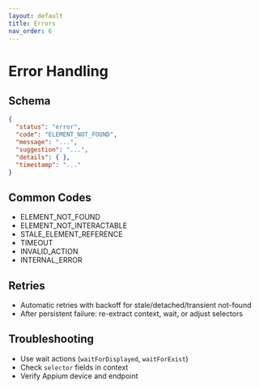 ```yaml
---
layout: default
title: Errors
nav_order: 6
---
```


# Error Handling

## Schema
```json
{
  "status": "error",
  "code": "ELEMENT_NOT_FOUND",
  "message": "...",
  "suggestion": "...",
  "details": { },
  "timestamp": "..."
}
```

## Common Codes
- ELEMENT_NOT_FOUND
- ELEMENT_NOT_INTERACTABLE
- STALE_ELEMENT_REFERENCE
- TIMEOUT
- INVALID_ACTION
- INTERNAL_ERROR

## Retries
- Automatic retries with backoff for stale/detached/transient not-found
- After persistent failure: re-extract context, wait, or adjust selectors

## Troubleshooting
- Use wait actions (`waitForDisplayed`, `waitForExist`)
- Check `selector` fields in context
- Verify Appium device and endpoint
